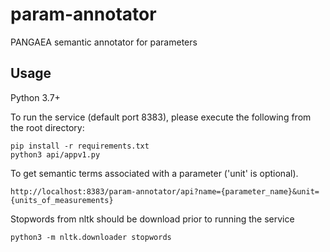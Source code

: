 # param-annotator
PANGAEA semantic annotator for parameters

## Usage
Python 3.7+

To run the service (default port 8383), please execute the following from the root directory:

```
pip install -r requirements.txt
python3 api/appv1.py
```

To get semantic terms associated with a parameter ('unit' is optional).
```
http://localhost:8383/param-annotator/api?name={parameter_name}&unit={units_of_measurements}
```

Stopwords from nltk should be download prior to running the service
```
python3 -m nltk.downloader stopwords
```
